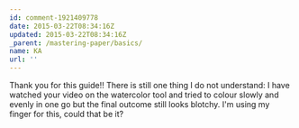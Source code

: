 ```yaml
---
id: comment-1921409778
date: 2015-03-22T08:34:16Z
updated: 2015-03-22T08:34:16Z
_parent: /mastering-paper/basics/
name: KA
url: ''
---
```


Thank you for this guide!! There is still one thing I do not understand:
I have watched your video on the watercolor tool and tried to colour slowly and
evenly in one go but the final outcome still looks blotchy. I'm using my finger
for this, could that be it?
